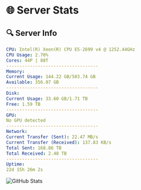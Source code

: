 # 🌐 Server Stats
## 🔍 Server Info
```yaml
CPU: Intel(R) Xeon(R) CPU E5-2699 v4 @ 1252.44GHz
CPU Usage: 2.70%
Cores: 44P | 88T
-----------------------------------
Memory:
Current Usage: 144.22 GB/503.74 GB
Available: 356.07 GB
-----------------------------------
Disk:
Current Usage: 33.60 GB/1.71 TB
Free: 1.59 TB
-----------------------------------
GPU:
No GPU detected
-----------------------------------
Network:
Current Transfer (Sent): 22.47 MB/s
Current Transfer (Received): 137.83 KB/s
Total Sent: 168.86 TB
Total Received: 2.48 TB
-----------------------------------
Uptime:
22d 15h 26m 2s
```
![GitHub Stats](https://img.shields.io/badge/Updated-2025-03-02_14:09:20-blue)